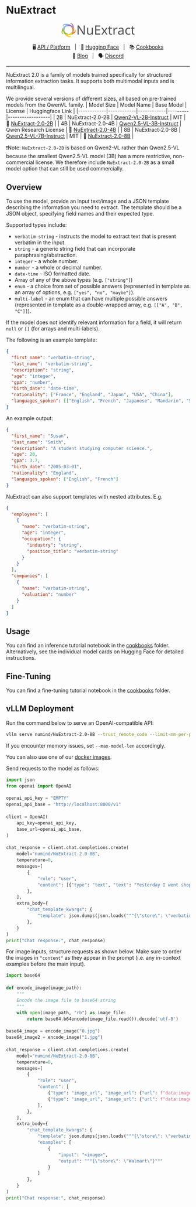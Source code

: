 # NuExtract


<p align="center">
    <a href="https://nuextract.ai/">
        <img src="logo_nuextract.svg" width="200"/>
    </a>
</p>

<p align="center">
        🖥️ <a href="https://nuextract.ai/">API / Platform</a>&nbsp&nbsp | &nbsp&nbsp🤗 <a href="https://huggingface.co/numind">Hugging Face</a>&nbsp&nbsp | &nbsp&nbsp📚 <a href="https://github.com/numindai/nuextract/tree/main/cookbooks">Cookbooks</a>
<br>
📑 <a href="https://numind.ai/blog">Blog</a>&nbsp&nbsp | &nbsp&nbsp🗣️ <a href="https://discord.gg/3tsEtJNCDe">Discord</a>
</p>

<hr>

NuExtract 2.0 is a family of models trained specifically for structured information extraction tasks. It supports both multimodal inputs and is multilingual.

We provide several versions of different sizes, all based on pre-trained models from the QwenVL family.
| Model Size | Model Name | Base Model | License | Huggingface Link |
|------------|------------|------------|---------|------------------|
| 2B | NuExtract-2.0-2B | [Qwen2-VL-2B-Instruct](https://huggingface.co/Qwen/Qwen2-VL-2B-Instruct) | MIT | 🤗 [NuExtract-2.0-2B](https://huggingface.co/numind/NuExtract-2.0-2B) |
| 4B | NuExtract-2.0-4B | [Qwen2.5-VL-3B-Instruct](https://huggingface.co/Qwen/Qwen2.5-VL-3B-Instruct) | Qwen Research License | 🤗 [NuExtract-2.0-4B](https://huggingface.co/numind/NuExtract-2.0-4B) |
| 8B | NuExtract-2.0-8B | [Qwen2.5-VL-7B-Instruct](https://huggingface.co/Qwen/Qwen2.5-VL-7B-Instruct) | MIT | 🤗 [NuExtract-2.0-8B](https://huggingface.co/numind/NuExtract-2.0-8B) |

❗️Note: `NuExtract-2.0-2B` is based on Qwen2-VL rather than Qwen2.5-VL because the smallest Qwen2.5-VL model (3B) has a more restrictive, non-commercial license. We therefore include `NuExtract-2.0-2B` as a small model option that can still be used commercially.


## Overview

To use the model, provide an input text/image and a JSON template describing the information you need to extract. The template should be a JSON object, specifying field names and their expected type.

Supported types include:
* `verbatim-string` - instructs the model to extract text that is present verbatim in the input.
* `string` - a generic string field that can incorporate paraphrasing/abstraction.
* `integer` - a whole number.
* `number` - a whole or decimal number.
* `date-time` - ISO formatted date.
* Array of any of the above types (e.g. `["string"]`)
* `enum` - a choice from set of possible answers (represented in template as an array of options, e.g. `["yes", "no", "maybe"]`).
* `multi-label` - an enum that can have multiple possible answers (represented in template as a double-wrapped array, e.g. `[["A", "B", "C"]]`).

If the model does not identify relevant information for a field, it will return `null` or `[]` (for arrays and multi-labels).

The following is an example template:
```json
{
  "first_name": "verbatim-string",
  "last_name": "verbatim-string",
  "description": "string",
  "age": "integer",
  "gpa": "number",
  "birth_date": "date-time",
  "nationality": ["France", "England", "Japan", "USA", "China"],
  "languages_spoken": [["English", "French", "Japanese", "Mandarin", "Spanish"]]
}
```
An example output:
```json
{
  "first_name": "Susan",
  "last_name": "Smith",
  "description": "A student studying computer science.",
  "age": 20,
  "gpa": 3.7,
  "birth_date": "2005-03-01",
  "nationality": "England",
  "languages_spoken": ["English", "French"]
}
```
NuExtract can also support templates with nested attributes. E.g.
```json
{
  "employees": [
    {
      "name": "verbatim-string",
      "age": "integer",
      "occupation": {
        "industry": "string",
        "position_title": "verbatim-string"
      }
    }
  ],
  "companies": [
    {
      "name": "verbatim-string",
      "valuation": "number"
    }
  ]
}
```

## Usage
You can find an inference tutorial notebook in the [cookbooks](https://github.com/numindai/nuextract/tree/main/cookbooks) folder. Alternatively, see the individual model cards on Hugging Face for detailed instructions.

## Fine-Tuning
You can find a fine-tuning tutorial notebook in the [cookbooks](https://github.com/numindai/nuextract/tree/main/cookbooks) folder.

## vLLM Deployment
Run the command below to serve an OpenAI-compatible API:
```bash
vllm serve numind/NuExtract-2.0-8B --trust_remote_code --limit-mm-per-prompt image=6 --chat-template-content-format openai
```
If you encounter memory issues, set `--max-model-len` accordingly.

You can also use one of our [docker images](dockerfiles).

Send requests to the model as follows:
```python
import json
from openai import OpenAI

openai_api_key = "EMPTY"
openai_api_base = "http://localhost:8000/v1"

client = OpenAI(
    api_key=openai_api_key,
    base_url=openai_api_base,
)

chat_response = client.chat.completions.create(
    model="numind/NuExtract-2.0-8B",
    temperature=0,
    messages=[
        {
            "role": "user", 
            "content": [{"type": "text", "text": "Yesterday I went shopping at Bunnings"}],
        },
    ],
    extra_body={
        "chat_template_kwargs": {
            "template": json.dumps(json.loads("""{\"store\": \"verbatim-string\"}"""), indent=4)
        },
    }
)
print("Chat response:", chat_response)
```
For image inputs, structure requests as shown below. Make sure to order the images in `"content"` as they appear in the prompt (i.e. any in-context examples before the main input).
```python
import base64

def encode_image(image_path):
    """
    Encode the image file to base64 string
    """
    with open(image_path, "rb") as image_file:
        return base64.b64encode(image_file.read()).decode('utf-8')

base64_image = encode_image("0.jpg")
base64_image2 = encode_image("1.jpg")

chat_response = client.chat.completions.create(
    model="numind/NuExtract-2.0-8B",
    temperature=0,
    messages=[
        {
            "role": "user", 
            "content": [
                {"type": "image_url", "image_url": {"url": f"data:image/jpeg;base64,{base64_image}"}}, # first ICL example image
                {"type": "image_url", "image_url": {"url": f"data:image/jpeg;base64,{base64_image2}"}}, # real input image
            ],
        },
    ],
    extra_body={
        "chat_template_kwargs": {
            "template": json.dumps(json.loads("""{\"store\": \"verbatim-string\"}"""), indent=4),
            "examples": [
                {
                    "input": "<image>",
                    "output": """{\"store\": \"Walmart\"}"""
                }
            ]
        },
    }
)
print("Chat response:", chat_response)
```
